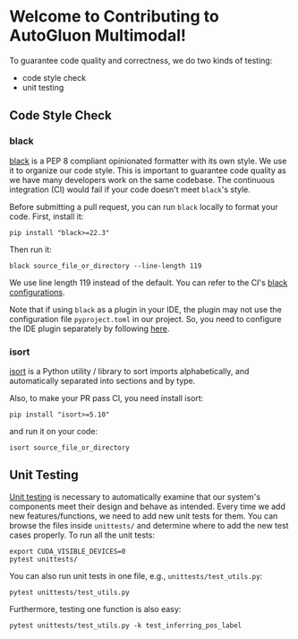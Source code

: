 # Welcome to Contributing to AutoGluon Multimodal!

To guarantee code quality and correctness, we do two kinds of testing:

- code style check
- unit testing

## Code Style Check

### black

[black](https://black.readthedocs.io/en/stable/usage_and_configuration/the_basics.html) is a PEP 8 compliant opinionated formatter with its own style. We use it to organize our code style. This is important to guarantee code quality as we have many developers work on the same codebase. The continuous integration (CI) would fail if your code doesn't meet `black`'s style.

Before submitting a pull request, you can run `black` locally to format your code. First, install it:

```
pip install "black>=22.3"
```

Then run it:

```
black source_file_or_directory --line-length 119
```

We use line length 119 instead of the default. You can refer to the CI's [black configurations](https://github.com/awslabs/autogluon/blob/master/pyproject.toml).

Note that if using `black` as a plugin in your IDE, the plugin may not use the configuration file `pyproject.toml` in our project. So, you need to configure the IDE plugin separately by following [here](https://black.readthedocs.io/en/stable/usage_and_configuration/the_basics.html#configuration-via-a-file).

### isort

[isort](https://pycqa.github.io/isort/#using-isort-to-verify-code) is a Python utility / library to sort imports alphabetically, and automatically separated into sections and by type.

Also, to make your PR pass CI, you need install isort:

```
pip install "isort>=5.10"
```

and run it on your code:

```
isort source_file_or_directory
```

## Unit Testing

[Unit testing](https://en.wikipedia.org/wiki/Unit_testing) is necessary to automatically examine that our system's components meet their design and behave as intended.
Every time we add new features/functions, we need to add new unit tests for them. You can browse the files inside `unittests/` and determine where to add the new test cases properly. To run
all the unit tests:

```
export CUDA_VISIBLE_DEVICES=0
pytest unittests/
```

You can also run unit tests in one file, e.g., `unittests/test_utils.py`:

```
pytest unittests/test_utils.py
```

Furthermore, testing one function is also easy:

```
pytest unittests/test_utils.py -k test_inferring_pos_label
```
